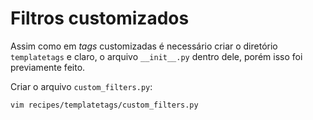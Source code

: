# Filtros customizados

Assim como em *tags* customizadas é necessário criar o diretório
`templatetags` e claro, o arquivo `__init__.py` dentro dele, porém isso foi
previamente feito.  
   
Criar o arquivo `custom_filters.py`:
```bash
vim recipes/templatetags/custom_filters.py
```
```python

```



